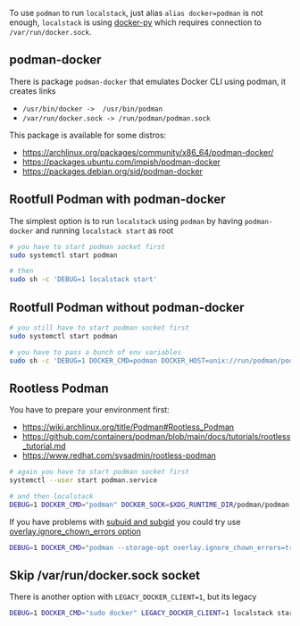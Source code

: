 To use `podman` to run `localstack`, just alias `alias docker=podman` is not enough, `localstack` is using [docker-py](https://pypi.org/project/docker/) which requires connection to `/var/run/docker.sock`.

## podman-docker

There is package `podman-docker` that emulates Docker CLI using podman, it creates links
- `/usr/bin/docker ->  /usr/bin/podman`
- `/var/run/docker.sock -> /run/podman/podman.sock`

This package is available for some distros:
- https://archlinux.org/packages/community/x86_64/podman-docker/
- https://packages.ubuntu.com/impish/podman-docker
- https://packages.debian.org/sid/podman-docker

## Rootfull Podman with podman-docker

The simplest option is to run `localstack` using `podman` by having `podman-docker` and running `localstack start` as root
```sh
# you have to start podman socket first
sudo systemctl start podman

# then
sudo sh -c 'DEBUG=1 localstack start'
```

## Rootfull Podman without podman-docker
```sh
# you still have to start podman socket first
sudo systemctl start podman

# you have to pass a bunch of env variables
sudo sh -c 'DEBUG=1 DOCKER_CMD=podman DOCKER_HOST=unix://run/podman/podman.sock DOCKER_SOCK=/run/podman/podman.sock localstack start'
```

## Rootless Podman
You have to prepare your environment first:
- https://wiki.archlinux.org/title/Podman#Rootless_Podman
- https://github.com/containers/podman/blob/main/docs/tutorials/rootless_tutorial.md
- https://www.redhat.com/sysadmin/rootless-podman

```sh
# again you have to start podman socket first
systemctl --user start podman.service

# and then localstack
DEBUG=1 DOCKER_CMD="podman" DOCKER_SOCK=$XDG_RUNTIME_DIR/podman/podman.sock DOCKER_HOST=unix://$XDG_RUNTIME_DIR/podman/podman.sock localstack start
```

If you have problems with [subuid and subgid](https://wiki.archlinux.org/title/Podman#Set_subuid_and_subgid) you could try use [overlay.ignore_chown_errors option](https://www.redhat.com/sysadmin/controlling-access-rootless-podman-users)
```sh
DEBUG=1 DOCKER_CMD="podman --storage-opt overlay.ignore_chown_errors=true" DOCKER_SOCK=$XDG_RUNTIME_DIR/podman/podman.sock DOCKER_HOST=unix://$XDG_RUNTIME_DIR/podman/podman.sock localstack start
```

## Skip /var/run/docker.sock socket

There is another option with `LEGACY_DOCKER_CLIENT=1`, but its legacy

```sh
DEBUG=1 DOCKER_CMD="sudo docker" LEGACY_DOCKER_CLIENT=1 localstack start
```

